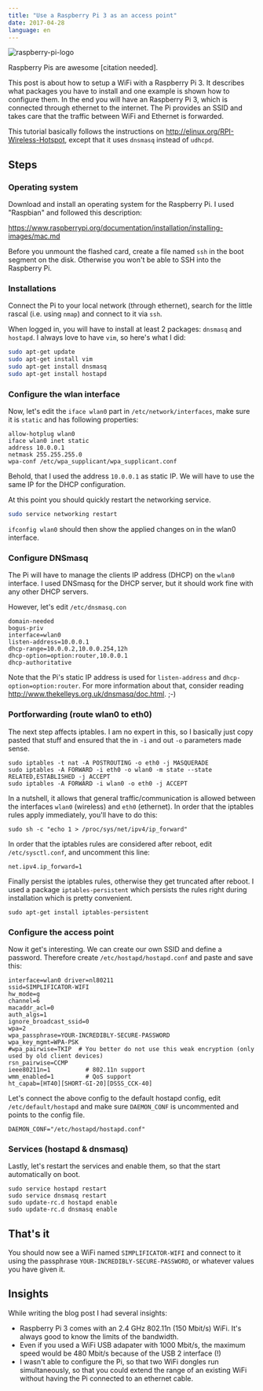 ```yaml
---
title: "Use a Raspberry Pi 3 as an access point"
date: 2017-04-28
language: en
---
```


![raspberry-pi-logo](/images/raspberry-pi-logo.png)

Raspberry Pis are awesome \[citation needed\].

This post is about how to setup a WiFi with a Raspberry Pi 3. It describes what packages you have to install and one example is shown how to configure them. In the end you will have an Raspberry Pi 3, which is connected through ethernet to the internet. The Pi provides an SSID and takes care that the traffic between WiFi and Ethernet is forwarded.

This tutorial basically follows the instructions on <http://elinux.org/RPI-Wireless-Hotspot>, except that it uses `dnsmasq` instead of `udhcpd`.

## Steps

### Operating system

Download and install an operating system for the Raspberry Pi. I used "Raspbian" and followed this description:

<https://www.raspberrypi.org/documentation/installation/installing-images/mac.md>

Before you unmount the flashed card, create a file named `ssh` in the boot segment on the disk. Otherwise you won't be able to SSH into the Raspberry Pi.

### Installations

Connect the Pi to your local network (through ethernet), search for the little rascal (i.e. using `nmap`) and connect to it via `ssh`.

When logged in, you will have to install at least 2 packages: `dnsmasq` and `hostapd`. I always love to have `vim`, so here's what I did:

```bash
sudo apt-get update
sudo apt-get install vim
sudo apt-get install dnsmasq
sudo apt-get install hostapd
```

### Configure the wlan interface

Now, let's edit the `iface wlan0` part in `/etc/network/interfaces`, make sure it is `static` and has following properties:

```
allow-hotplug wlan0
iface wlan0 inet static
address 10.0.0.1
netmask 255.255.255.0
wpa-conf /etc/wpa_supplicant/wpa_supplicant.conf
```

Behold, that I used the address `10.0.0.1` as static IP. We will have to use the same IP for the DHCP configuration.

At this point you should quickly restart the networking service.

```bash
sudo service networking restart
```

`ifconfig wlan0` should then show the applied changes on in the wlan0 interface.

### Configure DNSmasq

The Pi will have to manage the clients IP address (DHCP) on the `wlan0` interface. I used DNSmasq for the DHCP server, but it should work fine with any other DHCP servers.

However, let's edit `/etc/dnsmasq.con`

```
domain-needed
bogus-priv
interface=wlan0
listen-address=10.0.0.1
dhcp-range=10.0.0.2,10.0.0.254,12h
dhcp-option=option:router,10.0.0.1
dhcp-authoritative
```

Note that the Pi's static IP address is used for `listen-address` and `dhcp-option=option:router`. For more information about that, consider reading <http://www.thekelleys.org.uk/dnsmasq/doc.html>. ;-)

### Portforwarding (route wlan0 to eth0)

The next step affects iptables. I am no expert in this, so I basically just copy pasted that stuff and ensured that the in `-i` and out `-o` parameters made sense.

```
sudo iptables -t nat -A POSTROUTING -o eth0 -j MASQUERADE
sudo iptables -A FORWARD -i eth0 -o wlan0 -m state --state RELATED,ESTABLISHED -j ACCEPT
sudo iptables -A FORWARD -i wlan0 -o eth0 -j ACCEPT
```

In a nutshell, it allows that general traffic/communication is allowed between the interfaces `wlan0` (wireless) and `eth0` (ethernet). In order that the iptables rules apply immediately, you'll have to do this:

```
sudo sh -c "echo 1 > /proc/sys/net/ipv4/ip_forward"
```

In order that the iptables rules are considered after reboot, edit `/etc/sysctl.conf`, and uncomment this line:

```
net.ipv4.ip_forward=1
```

Finally persist the iptables rules, otherwise they get truncated after reboot. I used a package `iptables-persistent` which persists the rules right during installation which is pretty convenient.

```
sudo apt-get install iptables-persistent
```

### Configure the access point

Now it get's interesting. We can create our own SSID and define a password. Therefore create `/etc/hostapd/hostapd.conf` and paste and save this:

```
interface=wlan0 driver=nl80211
ssid=SIMPLIFICATOR-WIFI
hw_mode=g
channel=6
macaddr_acl=0
auth_algs=1
ignore_broadcast_ssid=0
wpa=2
wpa_passphrase=YOUR-INCREDIBLY-SECURE-PASSWORD
wpa_key_mgmt=WPA-PSK
#wpa_pairwise=TKIP  # You better do not use this weak encryption (only used by old client devices)
rsn_pairwise=CCMP
ieee80211n=1          # 802.11n support
wmm_enabled=1         # QoS support
ht_capab=[HT40][SHORT-GI-20][DSSS_CCK-40]
```

Let's connect the above config to the default hostapd config, edit `/etc/default/hostapd` and make sure `DAEMON_CONF` is uncommented and points to the config file.

```
DAEMON_CONF="/etc/hostapd/hostapd.conf"
```

### Services (hostapd & dnsmasq)

Lastly, let's restart the services and enable them, so that the start automatically on boot.

```
sudo service hostapd restart
sudo service dnsmasq restart
sudo update-rc.d hostapd enable
sudo update-rc.d dnsmasq enable
```

## That's it

You should now see a WiFi named `SIMPLIFICATOR-WIFI` and connect to it using the passphrase `YOUR-INCREDIBLY-SECURE-PASSWORD`, or whatever values you have given it.

## Insights

While writing the blog post I had several insights:

- Raspberry Pi 3 comes with an 2.4 GHz 802.11n (150 Mbit/s) WiFi. It's always good to know the limits of the bandwidth.
- Even if you used a WiFi USB adapater with 1000 Mbit/s, the maximum speed would be 480 Mbit/s because of the USB 2 interface (!)
- I wasn't able to configure the Pi, so that two WiFi dongles run simultaneously, so that you could extend the range of an existing WiFi without having the Pi connected to an ethernet cable.
